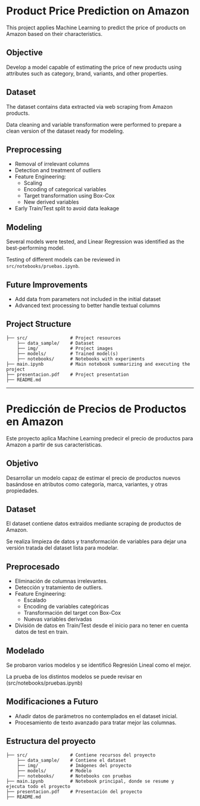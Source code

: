 # Product Price Prediction on Amazon

This project applies Machine Learning to predict the price of products on Amazon based on their characteristics.

## Objective

Develop a model capable of estimating the price of new products using attributes such as category, brand, variants, and other properties.

## Dataset

The dataset contains data extracted via web scraping from Amazon products.

Data cleaning and variable transformation were performed to prepare a clean version of the dataset ready for modeling.

## Preprocessing

- Removal of irrelevant columns  
- Detection and treatment of outliers  
- Feature Engineering:  
  - Scaling  
  - Encoding of categorical variables  
  - Target transformation using Box-Cox  
  - New derived variables  
- Early Train/Test split to avoid data leakage

## Modeling

Several models were tested, and Linear Regression was identified as the best-performing model.

Testing of different models can be reviewed in `src/notebooks/pruebas.ipynb`.

## Future Improvements

- Add data from parameters not included in the initial dataset  
- Advanced text processing to better handle textual columns


## Project Structure

```plaintext
├── src/                # Project resources
    ├── data_sample/    # Dataset
    ├── img/            # Project images
    ├── models/         # Trained model(s)
    ├── notebooks/      # Notebooks with experiments
├── main.ipynb          # Main notebook summarizing and executing the project
├── presentacion.pdf    # Project presentation
├── README.md
```

--------------------------------------------------------------------------------------------------------------------------------------------------------------

# Predicción de Precios de Productos en Amazon

Este proyecto aplica Machine Learning predecir el precio de productos para Amazon a partir de sus características. 


## Objetivo

Desarrollar un modelo capaz de estimar el precio de productos nuevos basándose en atributos como categoría, marca, variantes, y otras propiedades.


## Dataset

El dataset contiene datos extraídos mediante scraping de productos de Amazon.

Se realiza limpieza de datos y transformación de variables para dejar una versión tratada del dataset lista para modelar.


## Preprocesado

- Eliminación de columnas irrelevantes.
- Detección y tratamiento de outliers.
- Feature Engineering:
  - Escalado
  - Encoding de variables categóricas
  - Transformación del target con Box-Cox
  - Nuevas variables derivadas
- División de datos en Train/Test desde el inicio para no tener en cuenta datos de test en train.


## Modelado

Se probaron varios modelos y se identificó Regresión Lineal como el mejor.

La prueba de los distintos modelos se puede revisar en (src/notebooks/pruebas.ipynb)


## Modificaciones a Futuro

- Añadir datos de parámetros no contemplados en el dataset inicial.
- Procesamiento de texto avanzado para tratar mejor las columnas.



## Estructura del proyecto

```plaintext
├── src/                # Contiene recursos del proyecto
    ├── data_sample/    # Contiene el dataset
    ├── img/            # Imágenes del proyecto
    ├── models/         # Modelo
    ├── notebooks/      # Notebooks con pruebas
├── main.ipynb          # Notebook principal, donde se resume y ejecuta todo el proyecto
├── presentacion.pdf    # Presentación del proyecto
├── README.md
```
